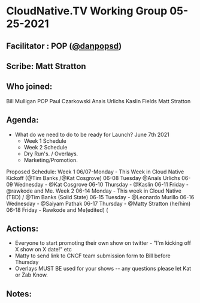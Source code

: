 # CloudNative.TV Working Group 05-25-2021

## Facilitator : POP ([@danpopsd](https://github.com/danpopsd))

## Scribe:  Matt Stratton


## Who joined:
Bill Mulligan
POP
Paul Czarkowski
Anais Urlichs
Kaslin Fields
Matt Stratton

## Agenda:

- What do we need to do to be ready for Launch?  June 7th 2021
  - Week 1 Schedule
  - Week 2 Schedule
  - Dry Run's. / Overlays. 
  - Marketing/Promotion. 

Proposed Schedule:
Week 1 
06/07-Monday - This Week in Cloud Native Kickoff  (@Tim Banks /@Kat Cosgrove)
06-08 Tuesday @Anaïs Urlichs
06-09 Wednesday - @Kat Cosgrove
06-10 Thursday - @Kaslin
06-11 Friday - @rawkode and Me.
Week 2
06-14 Monday - This week in Cloud Native (TBD) / @Tim Banks  (Solid State)
06-15 Tuesday - @Leonardo Murillo
06-16 Wednesday -  @Saiyam Pathak
06-17 Thursday - @Matty Stratton (he/him)
06-18 Friday - Rawkode and Me(edited) (

## Actions:
- Everyone to start promoting their own show on twitter - "I'm kicking off X show on X date!" etc
- Matty to send link to CNCF team submission form to Bill before Thursday 
- Overlays MUST BE used for your shows  -- any questions please let Kat or Zab Know.



## Notes:
